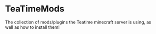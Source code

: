 # TeaTimeMods
The collection of mods/plugins the Teatime minecraft server is using, as well as how to install them!
